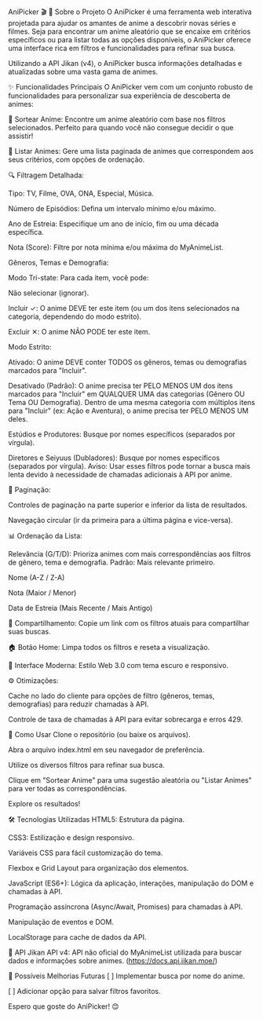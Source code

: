 AniPicker 🎬
🌟 Sobre o Projeto
O AniPicker é uma ferramenta web interativa projetada para ajudar os amantes de anime a descobrir novas séries e filmes. Seja para encontrar um anime aleatório que se encaixe em critérios específicos ou para listar todas as opções disponíveis, o AniPicker oferece uma interface rica em filtros e funcionalidades para refinar sua busca.

Utilizando a API Jikan (v4), o AniPicker busca informações detalhadas e atualizadas sobre uma vasta gama de animes.

✨ Funcionalidades Principais
O AniPicker vem com um conjunto robusto de funcionalidades para personalizar sua experiência de descoberta de animes:

🎲 Sortear Anime: Encontre um anime aleatório com base nos filtros selecionados. Perfeito para quando você não consegue decidir o que assistir!

📜 Listar Animes: Gere uma lista paginada de animes que correspondem aos seus critérios, com opções de ordenação.

🔍 Filtragem Detalhada:

Tipo: TV, Filme, OVA, ONA, Especial, Música.

Número de Episódios: Defina um intervalo mínimo e/ou máximo.

Ano de Estreia: Especifique um ano de início, fim ou uma década específica.

Nota (Score): Filtre por nota mínima e/ou máxima do MyAnimeList.

Gêneros, Temas e Demografia:

Modo Tri-state: Para cada item, você pode:

Não selecionar (ignorar).

Incluir ✓: O anime DEVE ter este item (ou um dos itens selecionados na categoria, dependendo do modo estrito).

Excluir ✕: O anime NÃO PODE ter este item.

Modo Estrito:

Ativado: O anime DEVE conter TODOS os gêneros, temas ou demografias marcados para "Incluir".

Desativado (Padrão): O anime precisa ter PELO MENOS UM dos itens marcados para "Incluir" em QUALQUER UMA das categorias (Gênero OU Tema OU Demografia). Dentro de uma mesma categoria com múltiplos itens para "Incluir" (ex: Ação e Aventura), o anime precisa ter PELO MENOS UM deles.

Estúdios e Produtores: Busque por nomes específicos (separados por vírgula).

Diretores e Seiyuus (Dubladores): Busque por nomes específicos (separados por vírgula). Aviso: Usar esses filtros pode tornar a busca mais lenta devido à necessidade de chamadas adicionais à API por anime.

📑 Paginação:

Controles de paginação na parte superior e inferior da lista de resultados.

Navegação circular (ir da primeira para a última página e vice-versa).

📊 Ordenação da Lista:

Relevância (G/T/D): Prioriza animes com mais correspondências aos filtros de gênero, tema e demografia. Padrão: Mais relevante primeiro.

Nome (A-Z / Z-A)

Nota (Maior / Menor)

Data de Estreia (Mais Recente / Mais Antigo)

🔗 Compartilhamento: Copie um link com os filtros atuais para compartilhar suas buscas.

🏠 Botão Home: Limpa todos os filtros e reseta a visualização.

🎨 Interface Moderna: Estilo Web 3.0 com tema escuro e responsivo.

⚙️ Otimizações:

Cache no lado do cliente para opções de filtro (gêneros, temas, demografias) para reduzir chamadas à API.

Controle de taxa de chamadas à API para evitar sobrecarga e erros 429.

🚀 Como Usar
Clone o repositório (ou baixe os arquivos).

Abra o arquivo index.html em seu navegador de preferência.

Utilize os diversos filtros para refinar sua busca.

Clique em "Sortear Anime" para uma sugestão aleatória ou "Listar Animes" para ver todas as correspondências.

Explore os resultados!

🛠️ Tecnologias Utilizadas
HTML5: Estrutura da página.

CSS3: Estilização e design responsivo.

Variáveis CSS para fácil customização do tema.

Flexbox e Grid Layout para organização dos elementos.

JavaScript (ES6+): Lógica da aplicação, interações, manipulação do DOM e chamadas à API.

Programação assíncrona (Async/Await, Promises) para chamadas à API.

Manipulação de eventos e DOM.

LocalStorage para cache de dados da API.

🔗 API
Jikan API v4: API não oficial do MyAnimeList utilizada para buscar dados e informações sobre animes. (https://docs.api.jikan.moe/)

🔮 Possíveis Melhorias Futuras
[ ] Implementar busca por nome do anime.

[ ] Adicionar opção para salvar filtros favoritos.



Espero que goste do AniPicker! 😊
